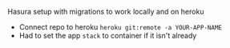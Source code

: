 Hasura setup with migrations to work locally and on heroku

- Connect repo to heroku `heroku git:remote -a YOUR-APP-NAME`
- Had to set the app `stack` to container if it isn't already
